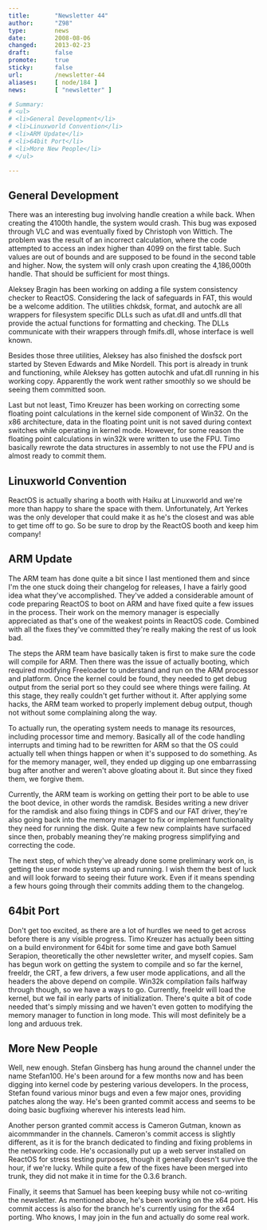 ```yaml
---
title:       "Newsletter 44"
author:      "Z98"
type:        news
date:        2008-08-06
changed:     2013-02-23
draft:       false
promote:     true
sticky:      false
url:         /newsletter-44
aliases:     [ node/184 ]
news:        [ "newsletter" ]

# Summary:
# <ul>
# <li>General Development</li>
# <li>Linuxworld Convention</li>
# <li>ARM Update</li>
# <li>64bit Port</li>
# <li>More New People</li>
# </ul>

---
```

<h2>General Development</h2>
<p>
There was an interesting bug involving handle creation a while back.  When creating the 4100th handle, the system would crash.  This bug was exposed through VLC and was eventually fixed by Christoph von Wittich.  The problem was the result of an incorrect calculation, where the code attempted to access an index higher than 4099 on the first table.  Such values are out of bounds and are supposed to be found in the second table and higher.  Now, the system will only crash upon creating the 4,186,000th handle.  That should be sufficient for most things.
</p>
<p>
Aleksey Bragin has been working on adding a file system consistency checker to ReactOS.  Considering the lack of safeguards in FAT, this would be a welcome addition.  The utilities chkdsk, format, and autochk are all wrappers for filesystem specific DLLs such as ufat.dll and untfs.dll that provide the actual functions for formatting and checking.  The DLLs communicate with their wrappers through fmifs.dll, whose interface is well known.
</p>
<p>
Besides those three utilities, Aleksey has also finished the dosfsck port started by Steven Edwards and Mike Nordell.  This port is already in trunk and functioning, while Aleksey has gotten autochk and ufat.dll running in his working copy.  Apparently the work went rather smoothly so we should be seeing them committed soon.
</p>
<p>
Last but not least, Timo Kreuzer has been working on correcting some floating point calculations in the kernel side component of Win32.  On the x86 architecture, data in the floating point unit is not saved during context switches while operating in kernel mode.  However, for some reason the floating point calculations in win32k were written to use the FPU.  Timo basically rewrote the data structures in assembly to not use the FPU and is almost ready to commit them.
</p>
<h2>Linuxworld Convention</h2>
<p>
ReactOS is actually sharing a booth with Haiku at Linuxworld and we're more than happy to share the space with them.  Unfortunately, Art Yerkes was the only developer that could make it as he's the closest and was able to get time off to go.  So be sure to drop by the ReactOS booth and keep him company!
</p>
<h2>ARM Update</h2>
<p>
The ARM team has done quite a bit since I last mentioned them and since I'm the one stuck doing their changelog for releases, I have a fairly good idea what they've accomplished.  They've added a considerable amount of code preparing ReactOS to boot on ARM and have fixed quite a few issues in the process.  Their work on the memory manager is especially appreciated as that's one of the weakest points in ReactOS code.  Combined with all the fixes they've committed they're really making the rest of us look bad.
</p>
<p>
The steps the ARM team have basically taken is first to make sure the code will compile for ARM.  Then there was the issue of actually booting, which required modifying Freeloader to understand and run on the ARM processor and platform.  Once the kernel could be found, they needed to get debug output from the serial port so they could see where things were failing.  At this stage, they really couldn't get further without it.  After applying some hacks, the ARM team worked to properly implement debug output, though not without some complaining along the way.
</p>
<p>
To actually run, the operating system needs to manage its resources, including processor time and memory.  Basically all of the code handling interrupts and timing had to be rewritten for ARM so that the OS could actually tell when things happen or when it's supposed to do something.  As for the memory manager, well, they ended up digging up one embarrassing bug after another and weren't above gloating about it.  But since they fixed them, we forgive them.
</p>
<p>
Currently, the ARM team is working on getting their port to be able to use the boot device, in other words the ramdisk.  Besides writing a new driver for the ramdisk and also fixing things in CDFS and our FAT driver, they're also going back into the memory manager to fix or implement functionality they need for running the disk.  Quite a few new complaints have surfaced since then, probably meaning they're making progress simplifying and correcting the code.
</p>
<p>
The next step, of which they've already done some preliminary work on, is getting the user mode systems up and running.  I wish them the best of luck and will look forward to seeing their future work.  Even if it means spending a few hours going through their commits adding them to the changelog.
</p>
<h2>64bit Port</h2>
<p>
Don't get too excited, as there are a lot of hurdles we need to get across before there is any visible progress. Timo Kreuzer has actually been sitting on a build environment for 64bit for some time and gave both Samuel Serapion, theoretically the other newsletter writer, and myself copies.  Sam has begun work on getting the system to compile and so far the kernel, freeldr, the CRT, a few drivers, a few user mode applications, and all the headers the above depend on compile.  Win32k compilation fails halfway through though, so we have a ways to go.  Currently, freeldr will load the kernel, but we fail in early parts of initialization.  There's quite a bit of code needed that's simply missing and we haven't even gotten to modifying the memory manager to function in long mode.  This will most definitely be a long and arduous trek.
</p>
<h2>More New People</h2>
<p>
Well, new enough.  Stefan Ginsberg has hung around the channel under the name Stefan100.  He's been around for a few months now and has been digging into kernel code by pestering various developers.  In the process, Stefan found various minor bugs and even a few major ones, providing patches along the way.  He's been granted commit access and seems to be doing basic bugfixing wherever his interests lead him.
</p>
<p>
Another person granted commit access is Cameron Gutman, known as aicommmander in the channels.  Cameron's commit access is slightly different, as it is for the branch dedicated to finding and fixing problems in the networking code. He's occasionally put up a web server installed on ReactOS for stress testing purposes, though it generally doesn't survive the hour, if we're lucky.  While quite a few of the fixes have been merged into trunk, they did not make it in time for the 0.3.6 branch.
</p>
<p>
Finally, it seems that Samuel has been keeping busy while not co-writing the newsletter.  As mentioned above, he's been working on the x64 port.  His commit access is also for the branch he's currently using for the x64 porting. Who knows, I may join in the fun and actually do some real work.
</p>

